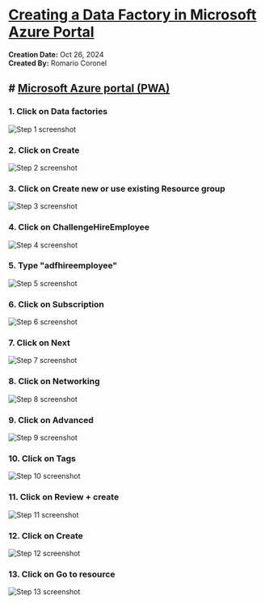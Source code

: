 # [Creating a Data Factory in Microsoft Azure Portal](https://app.tango.us/app/workflow/53d77633-a5de-46af-9635-44b4e3e4736a?utm_source=markdown&utm_medium=markdown&utm_campaign=workflow%20export%20links)

__Creation Date:__ Oct 26, 2024  
__Created By:__ Romario Coronel

## # [Microsoft Azure portal (PWA)](https://portal.azure.com/?feature.tokencaching=true&feature.internalgraphapiversion=true#home)


### 1. Click on Data factories
![Step 1 screenshot](https://images.tango.us/workflows/53d77633-a5de-46af-9635-44b4e3e4736a/steps/a9522523-0dc4-4363-a6ba-65a9ba49c7c0/0c2f46cf-86a1-4731-b29e-fe60b3f0ba88.png?crop=focalpoint&fit=crop&fp-x=0.5000&fp-y=0.5000&w=1200&border=2%2CF4F2F7&border-radius=8%2C8%2C8%2C8&border-radius-inner=8%2C8%2C8%2C8&blend-align=bottom&blend-mode=normal&blend-x=0&blend-w=1200&blend64=aHR0cHM6Ly9pbWFnZXMudGFuZ28udXMvc3RhdGljL21hZGUtd2l0aC10YW5nby13YXRlcm1hcmstdjIucG5n&mark-x=186&mark-y=98&m64=aHR0cHM6Ly9pbWFnZXMudGFuZ28udXMvc3RhdGljL2JsYW5rLnBuZz9tYXNrPWNvcm5lcnMmYm9yZGVyPTQlMkNGRjc0NDImdz0xMTAmaD0xMTAmZml0PWNyb3AmY29ybmVyLXJhZGl1cz0xMA%3D%3D)


### 2. Click on Create
![Step 2 screenshot](https://images.tango.us/workflows/53d77633-a5de-46af-9635-44b4e3e4736a/steps/d1b54323-ea4e-4853-8ae6-6ffd633e2e36/93e284ca-2456-4da4-bd3f-d8df1a74d0b1.png?crop=focalpoint&fit=crop&fp-x=0.0507&fp-y=0.1769&fp-z=2.6753&w=1200&border=2%2CF4F2F7&border-radius=8%2C8%2C8%2C8&border-radius-inner=8%2C8%2C8%2C8&blend-align=bottom&blend-mode=normal&blend-x=0&blend-w=1200&blend64=aHR0cHM6Ly9pbWFnZXMudGFuZ28udXMvc3RhdGljL21hZGUtd2l0aC10YW5nby13YXRlcm1hcmstdjIucG5n&mark-x=44&mark-y=357&m64=aHR0cHM6Ly9pbWFnZXMudGFuZ28udXMvc3RhdGljL2JsYW5rLnBuZz9tYXNrPWNvcm5lcnMmYm9yZGVyPTYlMkNGRjc0NDImdz0yMzcmaD0xMjMmZml0PWNyb3AmY29ybmVyLXJhZGl1cz0xMA%3D%3D)


### 3. Click on Create new or use existing Resource group
![Step 3 screenshot](https://images.tango.us/workflows/53d77633-a5de-46af-9635-44b4e3e4736a/steps/c810491c-46c6-4141-8885-7d77d659f326/68b00f8f-84db-4159-b558-1dbcab40686c.png?crop=focalpoint&fit=crop&fp-x=0.5000&fp-y=0.5000&w=1200&border=2%2CF4F2F7&border-radius=8%2C8%2C8%2C8&border-radius-inner=8%2C8%2C8%2C8&blend-align=bottom&blend-mode=normal&blend-x=0&blend-w=1200&blend64=aHR0cHM6Ly9pbWFnZXMudGFuZ28udXMvc3RhdGljL21hZGUtd2l0aC10YW5nby13YXRlcm1hcmstdjIucG5n&mark-x=286&mark-y=371&m64=aHR0cHM6Ly9pbWFnZXMudGFuZ28udXMvc3RhdGljL2JsYW5rLnBuZz9tYXNrPWNvcm5lcnMmYm9yZGVyPTQlMkNGRjc0NDImdz00NjkmaD0zMyZmaXQ9Y3JvcCZjb3JuZXItcmFkaXVzPTEw)


### 4. Click on ChallengeHireEmployee
![Step 4 screenshot](https://images.tango.us/workflows/53d77633-a5de-46af-9635-44b4e3e4736a/steps/39792b9d-e097-4963-92a5-1e99b33b9721/26036c9c-bb52-44c4-bffc-ce10788aca0f.png?crop=focalpoint&fit=crop&fp-x=0.5000&fp-y=0.5000&w=1200&border=2%2CF4F2F7&border-radius=8%2C8%2C8%2C8&border-radius-inner=8%2C8%2C8%2C8&blend-align=bottom&blend-mode=normal&blend-x=0&blend-w=1200&blend64=aHR0cHM6Ly9pbWFnZXMudGFuZ28udXMvc3RhdGljL21hZGUtd2l0aC10YW5nby13YXRlcm1hcmstdjIucG5n&mark-x=286&mark-y=471&m64=aHR0cHM6Ly9pbWFnZXMudGFuZ28udXMvc3RhdGljL2JsYW5rLnBuZz9tYXNrPWNvcm5lcnMmYm9yZGVyPTQlMkNGRjc0NDImdz00NjkmaD00MiZmaXQ9Y3JvcCZjb3JuZXItcmFkaXVzPTEw)


### 5. Type "adfhireemployee"
![Step 5 screenshot](https://images.tango.us/workflows/53d77633-a5de-46af-9635-44b4e3e4736a/steps/35f1267e-bbbe-46ce-9f3f-7eeb9a53a3e5/ddb52fcd-64b7-4d1b-b6c3-c4629dfb81e1.png?crop=focalpoint&fit=crop&fp-x=0.5000&fp-y=0.5000&w=1200&border=2%2CF4F2F7&border-radius=8%2C8%2C8%2C8&border-radius-inner=8%2C8%2C8%2C8&blend-align=bottom&blend-mode=normal&blend-x=0&blend-w=1200&blend64=aHR0cHM6Ly9pbWFnZXMudGFuZ28udXMvc3RhdGljL21hZGUtd2l0aC10YW5nby13YXRlcm1hcmstdjIucG5n&mark-x=286&mark-y=470&m64=aHR0cHM6Ly9pbWFnZXMudGFuZ28udXMvc3RhdGljL2JsYW5rLnBuZz9tYXNrPWNvcm5lcnMmYm9yZGVyPTQlMkNGRjc0NDImdz00NjkmaD0zMyZmaXQ9Y3JvcCZjb3JuZXItcmFkaXVzPTEw)


### 6. Click on Subscription
![Step 6 screenshot](https://images.tango.us/workflows/53d77633-a5de-46af-9635-44b4e3e4736a/steps/781e0290-d434-4f5f-ac66-47afc818e0ea/e4341fda-8dd4-4c46-8e57-5edafca1d0b0.png?crop=focalpoint&fit=crop&fp-x=0.5000&fp-y=0.5000&w=1200&border=2%2CF4F2F7&border-radius=8%2C8%2C8%2C8&border-radius-inner=8%2C8%2C8%2C8&blend-align=bottom&blend-mode=normal&blend-x=0&blend-w=1200&blend64=aHR0cHM6Ly9pbWFnZXMudGFuZ28udXMvc3RhdGljL21hZGUtd2l0aC10YW5nby13YXRlcm1hcmstdjIucG5n&mark-x=286&mark-y=329&m64=aHR0cHM6Ly9pbWFnZXMudGFuZ28udXMvc3RhdGljL2JsYW5rLnBuZz9tYXNrPWNvcm5lcnMmYm9yZGVyPTQlMkNGRjc0NDImdz00NjkmaD0zMyZmaXQ9Y3JvcCZjb3JuZXItcmFkaXVzPTEw)


### 7. Click on Next
![Step 7 screenshot](https://images.tango.us/workflows/53d77633-a5de-46af-9635-44b4e3e4736a/steps/8f0b1e80-fbc5-4e4c-8222-c3ddb9ccd0d0/a00574fd-a87f-41b9-b2d5-9e976a7c9b16.png?crop=focalpoint&fit=crop&fp-x=0.5000&fp-y=0.5000&w=1200&border=2%2CF4F2F7&border-radius=8%2C8%2C8%2C8&border-radius-inner=8%2C8%2C8%2C8&blend-align=bottom&blend-mode=normal&blend-x=0&blend-w=1200&blend64=aHR0cHM6Ly9pbWFnZXMudGFuZ28udXMvc3RhdGljL21hZGUtd2l0aC10YW5nby13YXRlcm1hcmstdjIucG5n&mark-x=121&mark-y=834&m64=aHR0cHM6Ly9pbWFnZXMudGFuZ28udXMvc3RhdGljL2JsYW5rLnBuZz9tYXNrPWNvcm5lcnMmYm9yZGVyPTQlMkNGRjc0NDImdz05MiZoPTMzJmZpdD1jcm9wJmNvcm5lci1yYWRpdXM9MTA%3D)


### 8. Click on Networking
![Step 8 screenshot](https://images.tango.us/workflows/53d77633-a5de-46af-9635-44b4e3e4736a/steps/7fd81f20-8830-47f9-b87d-60f9559d0ece/f4d163d5-274c-4014-88db-ed2603db36c4.png?crop=focalpoint&fit=crop&fp-x=0.5000&fp-y=0.5000&w=1200&border=2%2CF4F2F7&border-radius=8%2C8%2C8%2C8&border-radius-inner=8%2C8%2C8%2C8&blend-align=bottom&blend-mode=normal&blend-x=0&blend-w=1200&blend64=aHR0cHM6Ly9pbWFnZXMudGFuZ28udXMvc3RhdGljL21hZGUtd2l0aC10YW5nby13YXRlcm1hcmstdjIucG5n&mark-x=219&mark-y=154&m64=aHR0cHM6Ly9pbWFnZXMudGFuZ28udXMvc3RhdGljL2JsYW5rLnBuZz9tYXNrPWNvcm5lcnMmYm9yZGVyPTQlMkNGRjc0NDImdz0xMDMmaD00NiZmaXQ9Y3JvcCZjb3JuZXItcmFkaXVzPTEw)


### 9. Click on Advanced
![Step 9 screenshot](https://images.tango.us/workflows/53d77633-a5de-46af-9635-44b4e3e4736a/steps/e45b0bfc-478b-4e99-a471-626a3293c47f/a5291542-7530-480b-94b4-4baf6569fe3b.png?crop=focalpoint&fit=crop&fp-x=0.5000&fp-y=0.5000&w=1200&border=2%2CF4F2F7&border-radius=8%2C8%2C8%2C8&border-radius-inner=8%2C8%2C8%2C8&blend-align=bottom&blend-mode=normal&blend-x=0&blend-w=1200&blend64=aHR0cHM6Ly9pbWFnZXMudGFuZ28udXMvc3RhdGljL21hZGUtd2l0aC10YW5nby13YXRlcm1hcmstdjIucG5n&mark-x=322&mark-y=154&m64=aHR0cHM6Ly9pbWFnZXMudGFuZ28udXMvc3RhdGljL2JsYW5rLnBuZz9tYXNrPWNvcm5lcnMmYm9yZGVyPTQlMkNGRjc0NDImdz05MCZoPTQ2JmZpdD1jcm9wJmNvcm5lci1yYWRpdXM9MTA%3D)


### 10. Click on Tags
![Step 10 screenshot](https://images.tango.us/workflows/53d77633-a5de-46af-9635-44b4e3e4736a/steps/1bdb1eef-7e16-4a19-9784-9852610adc31/082136f3-0698-464b-8d57-d1dbec8ca3fb.png?crop=focalpoint&fit=crop&fp-x=0.5000&fp-y=0.5000&w=1200&border=2%2CF4F2F7&border-radius=8%2C8%2C8%2C8&border-radius-inner=8%2C8%2C8%2C8&blend-align=bottom&blend-mode=normal&blend-x=0&blend-w=1200&blend64=aHR0cHM6Ly9pbWFnZXMudGFuZ28udXMvc3RhdGljL21hZGUtd2l0aC10YW5nby13YXRlcm1hcmstdjIucG5n&mark-x=412&mark-y=154&m64=aHR0cHM6Ly9pbWFnZXMudGFuZ28udXMvc3RhdGljL2JsYW5rLnBuZz9tYXNrPWNvcm5lcnMmYm9yZGVyPTQlMkNGRjc0NDImdz01NiZoPTQ2JmZpdD1jcm9wJmNvcm5lci1yYWRpdXM9MTA%3D)


### 11. Click on Review + create
![Step 11 screenshot](https://images.tango.us/workflows/53d77633-a5de-46af-9635-44b4e3e4736a/steps/3a43c41a-89c7-4375-b325-8244046fb609/9f59cc69-8c45-406c-9154-0788acab29c6.png?crop=focalpoint&fit=crop&fp-x=0.5000&fp-y=0.5000&w=1200&border=2%2CF4F2F7&border-radius=8%2C8%2C8%2C8&border-radius-inner=8%2C8%2C8%2C8&blend-align=bottom&blend-mode=normal&blend-x=0&blend-w=1200&blend64=aHR0cHM6Ly9pbWFnZXMudGFuZ28udXMvc3RhdGljL21hZGUtd2l0aC10YW5nby13YXRlcm1hcmstdjIucG5n&mark-x=469&mark-y=154&m64=aHR0cHM6Ly9pbWFnZXMudGFuZ28udXMvc3RhdGljL2JsYW5rLnBuZz9tYXNrPWNvcm5lcnMmYm9yZGVyPTQlMkNGRjc0NDImdz0xMzAmaD00NiZmaXQ9Y3JvcCZjb3JuZXItcmFkaXVzPTEw)


### 12. Click on Create
![Step 12 screenshot](https://images.tango.us/workflows/53d77633-a5de-46af-9635-44b4e3e4736a/steps/b0d44e49-9218-4a33-afde-6901c0ba8795/424d98fb-4be7-4eea-8586-cf6ee7114fd6.png?crop=focalpoint&fit=crop&fp-x=0.5000&fp-y=0.5000&w=1200&border=2%2CF4F2F7&border-radius=8%2C8%2C8%2C8&border-radius-inner=8%2C8%2C8%2C8&blend-align=bottom&blend-mode=normal&blend-x=0&blend-w=1200&blend64=aHR0cHM6Ly9pbWFnZXMudGFuZ28udXMvc3RhdGljL21hZGUtd2l0aC10YW5nby13YXRlcm1hcmstdjIucG5n&mark-x=213&mark-y=834&m64=aHR0cHM6Ly9pbWFnZXMudGFuZ28udXMvc3RhdGljL2JsYW5rLnBuZz9tYXNrPWNvcm5lcnMmYm9yZGVyPTQlMkNGRjc0NDImdz05MiZoPTMzJmZpdD1jcm9wJmNvcm5lci1yYWRpdXM9MTA%3D)


### 13. Click on Go to resource
![Step 13 screenshot](https://images.tango.us/workflows/53d77633-a5de-46af-9635-44b4e3e4736a/steps/97fc3ad1-65a2-4147-9006-807fb0936bb1/f852df81-c5e4-431a-966d-9b232300c8c1.png?crop=focalpoint&fit=crop&fp-x=0.5000&fp-y=0.5000&w=1200&border=2%2CF4F2F7&border-radius=8%2C8%2C8%2C8&border-radius-inner=8%2C8%2C8%2C8&blend-align=bottom&blend-mode=normal&blend-x=0&blend-w=1200&blend64=aHR0cHM6Ly9pbWFnZXMudGFuZ28udXMvc3RhdGljL21hZGUtd2l0aC10YW5nby13YXRlcm1hcmstdjIucG5n&mark-x=330&mark-y=469&m64=aHR0cHM6Ly9pbWFnZXMudGFuZ28udXMvc3RhdGljL2JsYW5rLnBuZz9tYXNrPWNvcm5lcnMmYm9yZGVyPTQlMkNGRjc0NDImdz0xNDImaD0zMyZmaXQ9Y3JvcCZjb3JuZXItcmFkaXVzPTEw)

<br/>